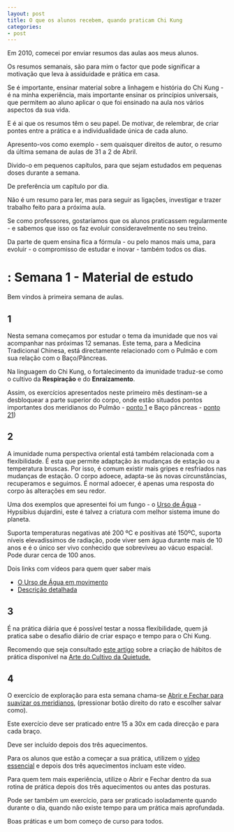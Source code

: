 ```yaml
---
layout: post
title: O que os alunos recebem, quando praticam Chi Kung
categories:
- post
---
```

Em 2010, comecei por enviar resumos das aulas aos meus alunos. 

Os resumos semanais, são para mim o factor que pode significar a motivação que leva à assiduidade e prática em casa.

Se é importante, ensinar material sobre a linhagem e história do Chi Kung - é na minha experiência, mais importante ensinar os princípios universais, que permitem ao aluno aplicar o que foi ensinado na aula nos vários aspectos da sua vida.

E é ai que os resumos têm o seu papel. De motivar, de relembrar, de criar pontes entre a prática e a individualidade única de cada aluno. 

Apresento-vos como exemplo - sem quaisquer direitos de autor, o resumo da última semana de aulas de 31 a 2 de Abril. 

Divido-o em pequenos capítulos, para que sejam estudados em pequenas doses durante a semana.

De preferência um capítulo por dia. 

Não é um resumo para ler, mas para seguir as ligações, investigar e trazer trabalho feito para a próxima aula. 

Se como professores, gostaríamos que os alunos praticassem regularmente - e sabemos que isso os faz evoluir consideravelmente no seu treino. 

Da parte de quem ensina fica a fórmula - ou pelo manos mais uma, para evoluir - o compromisso de estudar e inovar - também todos os dias. 

# : Semana 1 - Material de estudo

Bem vindos à primeira semana de aulas. 

## 1
Nesta semana começamos por estudar o tema da imunidade que nos vai acompanhar nas próximas 12 semanas. Este tema, para a Medicina Tradicional Chinesa, está directamente relacionado com o Pulmão e com sua relação com o Baço/Pâncreas. 

Na linguagem do Chi Kung, o fortalecimento da imunidade traduz-se como o cultivo da **Respiração** e do **Enraizamento**. 

Assim, os exercícios apresentados neste primeiro mês destinam-se a desbloquear a parte superior do corpo, onde estão situados pontos importantes  dos meridianos do Pulmão - [ponto 1](http://media-cache-ak0.pinimg.com/236x/a8/4e/75/a84e7502620870c342adf53fc5691ce6.jpg) e Baço pâncreas - [ponto 21](http://power.healingmindn.com/wp-content/uploads/2012/08/sp21.png))

## 2
A imunidade numa perspectiva oriental está também relacionada com a flexibilidade. É esta que permite adaptação às mudanças de estação ou a temperatura bruscas. Por isso, é comum existir mais gripes e resfriados nas mudanças de estação. O corpo adoece, adapta-se às novas circunstâncias, recuperamos e seguimos. É normal adoecer, é apenas uma resposta do corpo às alterações em seu redor.

Uma dos exemplos que apresentei foi um fungo - o [Urso de Água](http://2.bp.blogspot.com/_Br1rQvAweME/TL2NdBXsZ3I/AAAAAAAAAH0/QYyPBagsnfk/s1600/Water+Bear.jpg) - Hypsibius dujardini, este é talvez a criatura com melhor sistema imune do planeta. 

Suporta temperaturas negativas até 200 ºC e positivas até 150ºC, suporta níveis elevadíssimos de radiação, pode viver sem água durante mais de 10 anos e é o único ser vivo conhecido que sobreviveu ao vácuo espacial. Pode durar cerca de 100 anos. 	

Dois links com vídeos para quem quer saber mais 

+ [O Urso de Água em movimento](https://www.youtube.com/watch?v=W9WWysGBAlU)
+ [Descrição detalhada](https://www.youtube.com/watch?v=SUC0_HjNFBs) 

## 3
É na prática diária que é possível testar a nossa flexibilidade, quem já pratica sabe o desafio diário de criar espaço e tempo para o Chi Kung. 

Recomendo que seja consultado [este artigo](http://lourencoazevedo.com/2014/03/10/habitos.html) sobre a criação de hábitos de prática disponível na [Arte do Cultivo da Quietude.](http://hhttp://lourencoazevedo.com/)

## 4
O exercício de exploração para esta semana chama-se [Abrir e Fechar para suavizar os meridianos](http://ck-language.s3.amazonaws.com/_daoyin/abrir-fechar.mp4), (pressionar botão direito do rato e escolher salvar como).

Este exercício deve ser praticado entre 15 a 30x em cada direcção e para cada braço. 

Deve ser incluído depois dos três aquecimentos. 

Para os alunos que estão a começar a sua prática, utilizem o [vídeo essencial](http://lourencoazevedo.com/video.html) e depois dos três aquecimentos incluam este vídeo. 

Para quem tem mais experiência, utilize o Abrir e Fechar dentro da sua rotina de prática depois dos três aquecimentos ou antes das posturas. 

Pode ser também um exercício, para ser praticado isoladamente quando durante o dia, quando não existe tempo para um prática mais aprofundada. 

Boas práticas e um bom começo de curso para todos.
